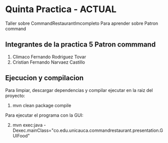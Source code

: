 # Quinta Practica - ACTUAL

Taller sobre CommandRestaurantImcompleto Para aprender sobre Patron command

## Integrantes de la practica 5 Patron commmand

1. Climaco Fernando Rodriguez Tovar
2. Cristian Fernando Narvaez Castillo

## Ejecucion y compilacion

Para limpiar, descargar dependencias y compilar ejecutar en la raiz del proyecto:

1. mvn clean package compile

Para ejecutar el programa con la GUI:

2. mvn exec:java -Dexec.mainClass="co.edu.unicauca.commandrestaurant.presentation.GUIFood"

